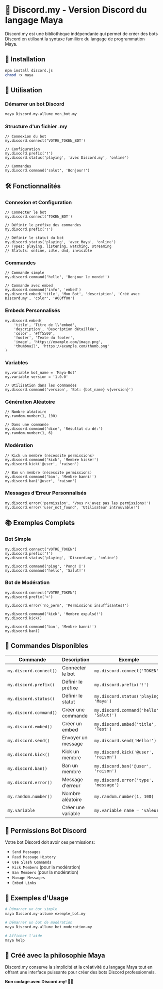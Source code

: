 
# 🤖 Discord.my - Version Discord du langage Maya

Discord.my est une bibliothèque indépendante qui permet de créer des bots Discord en utilisant la syntaxe familière du langage de programmation Maya.

## 🚀 Installation

```bash
npm install discord.js
chmod +x maya
```

## 📝 Utilisation

### Démarrer un bot Discord

```bash
maya Discord.my-allume mon_bot.my
```

### Structure d'un fichier .my

```my
// Connexion du bot
my.discord.connect('VOTRE_TOKEN_BOT')

// Configuration
my.discord.prefix('!')
my.discord.status('playing', 'avec Discord.my', 'online')

// Commandes
my.discord.command('salut', 'Bonjour!')
```

## 🛠️ Fonctionnalités

### Connexion et Configuration

```my
// Connecter le bot
my.discord.connect('TOKEN_BOT')

// Définir le préfixe des commandes
my.discord.prefix('!')

// Définir le statut du bot
my.discord.status('playing', 'avec Maya', 'online')
// Types: playing, listening, watching, streaming
// Statuts: online, idle, dnd, invisible
```

### Commandes

```my
// Commande simple
my.discord.command('hello', 'Bonjour le monde!')

// Commande avec embed
my.discord.command('info', 'embed')
my.discord.embed('title', 'Mon Bot', 'description', 'Créé avec Discord.my', 'color', '#00ff00')
```

### Embeds Personnalisés

```my
my.discord.embed(
    'title', 'Titre de l\'embed',
    'description', 'Description détaillée',
    'color', '#ff5500',
    'footer', 'Texte du footer',
    'image', 'https://example.com/image.png',
    'thumbnail', 'https://example.com/thumb.png'
)
```

### Variables

```my
my.variable bot_name = 'Maya-Bot'
my.variable version = '1.0.0'

// Utilisation dans les commandes
my.discord.command('version', 'Bot: {bot_name} v{version}')
```

### Génération Aléatoire

```my
// Nombre aléatoire
my.random.number(1, 100)

// Dans une commande
my.discord.command('dice', 'Résultat du dé:')
my.random.number(1, 6)
```

### Modération

```my
// Kick un membre (nécessite permissions)
my.discord.command('kick', 'Membre kické!')
my.discord.kick('@user', 'raison')

// Ban un membre (nécessite permissions)
my.discord.command('ban', 'Membre banni!')
my.discord.ban('@user', 'raison')
```

### Messages d'Erreur Personnalisés

```my
my.discord.error('permission', 'Vous n\'avez pas les permissions!')
my.discord.error('user_not_found', 'Utilisateur introuvable!')
```

## 📚 Exemples Complets

### Bot Simple

```my
my.discord.connect('VOTRE_TOKEN')
my.discord.prefix('!')
my.discord.status('playing', 'Discord.my', 'online')

my.discord.command('ping', 'Pong! 🏓')
my.discord.command('hello', 'Salut!')
```

### Bot de Modération

```my
my.discord.connect('VOTRE_TOKEN')
my.discord.prefix('>')

my.discord.error('no_perm', 'Permissions insuffisantes!')

my.discord.command('kick', 'Membre expulsé!')
my.discord.kick()

my.discord.command('ban', 'Membre banni!')
my.discord.ban()
```

## 🎯 Commandes Disponibles

| Commande | Description | Exemple |
|----------|-------------|---------|
| `my.discord.connect()` | Connecter le bot | `my.discord.connect('TOKEN')` |
| `my.discord.prefix()` | Définir le préfixe | `my.discord.prefix('!')` |
| `my.discord.status()` | Définir le statut | `my.discord.status('playing', 'Maya')` |
| `my.discord.command()` | Créer une commande | `my.discord.command('hello', 'Salut!')` |
| `my.discord.embed()` | Créer un embed | `my.discord.embed('title', 'Test')` |
| `my.discord.send()` | Envoyer un message | `my.discord.send('Hello!')` |
| `my.discord.kick()` | Kick un membre | `my.discord.kick('@user', 'raison')` |
| `my.discord.ban()` | Ban un membre | `my.discord.ban('@user', 'raison')` |
| `my.discord.error()` | Message d'erreur | `my.discord.error('type', 'message')` |
| `my.random.number()` | Nombre aléatoire | `my.random.number(1, 100)` |
| `my.variable` | Créer une variable | `my.variable name = 'valeur'` |

## 🔧 Permissions Bot Discord

Votre bot Discord doit avoir ces permissions:
- `Send Messages`
- `Read Message History`
- `Use Slash Commands`
- `Kick Members` (pour la modération)
- `Ban Members` (pour la modération)
- `Manage Messages`
- `Embed Links`

## 📱 Exemples d'Usage

```bash
# Démarrer un bot simple
maya Discord.my-allume exemple_bot.my

# Démarrer un bot de modération
maya Discord.my-allume bot_moderation.my

# Afficher l'aide
maya help
```

## 🎉 Créé avec la philosophie Maya

Discord.my conserve la simplicité et la créativité du langage Maya tout en offrant une interface puissante pour créer des bots Discord professionnels.

**Bon codage avec Discord.my! 🤖💜**
